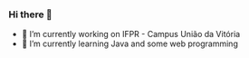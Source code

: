 ### Hi there 👋
- 🔭 I’m currently working on IFPR - Campus União da Vitória
- 🌱 I’m currently learning Java and some web programming
  
<!--
**wellison-custer/wellison-custer** is a ✨ _special_ ✨ repository because its `README.md` (this file) appears on your GitHub profile.

Here are some ideas to get you started:

- 🔭 I’m currently working on ... iFPR - Campus União da Vitória
- 🌱 I’m currently learning ... Java and some web programming
-->
